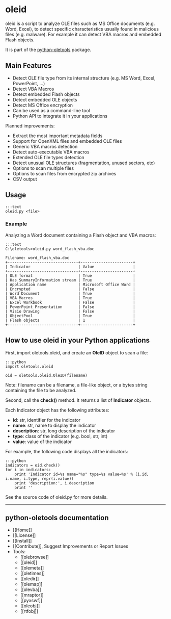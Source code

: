 oleid
=====

oleid is a script to analyze OLE files such as MS Office documents (e.g. Word,
Excel), to detect specific characteristics usually found in malicious files (e.g. malware).
For example it can detect VBA macros and embedded Flash objects.

It is part of the [python-oletools](http://www.decalage.info/python/oletools) package.

## Main Features

- Detect OLE file type from its internal structure (e.g. MS Word, Excel, PowerPoint, ...)
- Detect VBA Macros
- Detect embedded Flash objects
- Detect embedded OLE objects
- Detect MS Office encryption
- Can be used as a command-line tool
- Python API to integrate it in your applications

Planned improvements:

- Extract the most important metadata fields
- Support for OpenXML files and embedded OLE files
- Generic VBA macros detection
- Detect auto-executable VBA macros
- Extended OLE file types detection
- Detect unusual OLE structures (fragmentation, unused sectors, etc)
- Options to scan multiple files
- Options to scan files from encrypted zip archives
- CSV output

## Usage

	:::text
	oleid.py <file>

### Example 

Analyzing a Word document containing a Flash object and VBA macros:

	:::text
	C:\oletools>oleid.py word_flash_vba.doc

	Filename: word_flash_vba.doc
	+-------------------------------+-----------------------+
	| Indicator                     | Value                 |
	+-------------------------------+-----------------------+
	| OLE format                    | True                  |
	| Has SummaryInformation stream | True                  |
	| Application name              | Microsoft Office Word |
	| Encrypted                     | False                 |
	| Word Document                 | True                  |
	| VBA Macros                    | True                  |
	| Excel Workbook                | False                 |
	| PowerPoint Presentation       | False                 |
	| Visio Drawing                 | False                 |
	| ObjectPool                    | True                  |
	| Flash objects                 | 1                     |
	+-------------------------------+-----------------------+

## How to use oleid in your Python applications	

First, import oletools.oleid, and create an **OleID** object to scan a file:

	:::python
	import oletools.oleid
	
	oid = oletools.oleid.OleID(filename)

Note: filename can be a filename, a file-like object, or a bytes string containing the file to be analyzed.

Second, call the **check()** method. It returns a list of **Indicator** objects.

Each Indicator object has the following attributes:

- **id**: str, identifier for the indicator
- **name**: str, name to display the indicator
- **description**: str, long description of the indicator
- **type**: class of the indicator (e.g. bool, str, int)
- **value**: value of the indicator

For example, the following code displays all the indicators:

	:::python
	indicators = oid.check()
	for i in indicators:
		print 'Indicator id=%s name="%s" type=%s value=%s' % (i.id, i.name, i.type, repr(i.value))
		print 'description:', i.description
		print ''

See the source code of oleid.py for more details.

--------------------------------------------------------------------------

python-oletools documentation
-----------------------------

- [[Home]]
- [[License]]
- [[Install]]
- [[Contribute]], Suggest Improvements or Report Issues
- Tools:
	- [[olebrowse]]
	- [[oleid]]
	- [[olemeta]]
	- [[oletimes]]
	- [[oledir]]
	- [[olemap]]
	- [[olevba]]
	- [[mraptor]]
	- [[pyxswf]]
	- [[oleobj]]
	- [[rtfobj]]

